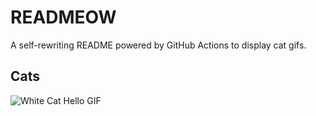 # READMEOW

A self-rewriting README powered by GitHub Actions to display cat gifs.

## Cats

![White Cat Hello GIF](https://media4.giphy.com/media/v1.Y2lkPTlhY2QwMmRhbnFqdTE1bGduNjV4bnEydWRrNmY0cTNwc2M3Z2M3M2R2OXhidmN4ZSZlcD12MV9naWZzX3NlYXJjaCZjdD1n/vFKqnCdLPNOKc/200.gif)
